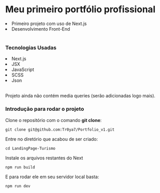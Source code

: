# Meu primeiro portfólio profissional
<li>Primeiro projeto com uso de Next.js</li>
<li>Desenvolvimento Front-End</li><br>

### Tecnologias Usadas
<li>Next.js</li>
<li>JSX</li>
<li>JavaScript</li>
<li>SCSS</li>
<li>Json</li><br>

Projeto ainda não contém media queries (serão adicionadas logo mais).

### Introdução para rodar o projeto
Clone o repositório com o comando **git clone**:
```
git clone git@github.com:Tr0ya7/Portfolio_v1.git
```
Entre no diretório que acabou de ser criado:
```
cd LandingPage-Turismo
```
Instale os arquivos restantes do Next
```
npm run build
```
E para rodar ele em seu servidor local basta:
```
npm run dev
```
